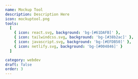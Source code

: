 ```yaml
---
name: Mockup Tool
description: Description Here
icon: mockuptool.png
tools:
  [
    { icon: react.svg, background: 'bg-[#61DAFB]' },
    { icon: tailwindcss.svg, background: 'bg-[#38b2ac]' },
    { icon: javascript.svg, background: 'bg-[#EFDB50]' },
    { icon: netlify.svg, background: 'bg-[#004846]' }
  ]

category: webdev
draft: false
order: 3
---
```

